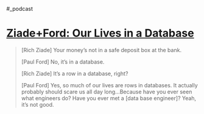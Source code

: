 #_podcast

# [Ziade+Ford: Our Lives in a Database](https://ziadeford.com/episode/2023/03/16/svb/)

> [Rich Ziade] Your money’s not in a safe deposit box at the bank.
> 
> [Paul Ford] No, it’s in a database.
>
> [Rich Ziade] It’s a row in a database, right?
> 
> [Paul Ford] Yes, so much of our lives are rows in databases. It actually probably should scare us all day long…Because have you ever seen what engineers do? Have you ever met a [data base engineer]? Yeah, it’s not good.